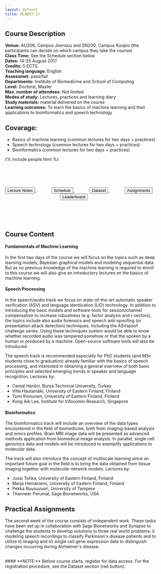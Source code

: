```yaml
---
layout: default
title: MLABST'17
---
```


## Course Description
**Venue:** AU206, Campus Joensuu and SN200, Campus Kuopio (the participants can decide on which campus they take the course) <br />
**Class Time:** See the Schedule section below <br />
**Dates:** 14-25 August 2017 <br />
**Credits:** 5 ECTS <br />
**Teaching language:** English <br />
**Assessmet:** pass/fail <br />
**Departments:** Institute of Biomedicine and School of Computing <br />
**Level:** Doctoral, Master <br />
**Max. number of attendees:** Not limited <br />
**Modes of study:** Lectures, practices and learning diary <br />
**Study materials:** material delivered on the course <br />
**Learning outcomes:** To learn the basics of machine learning and their applications to bioinformatics and speech technology


## Covarage:

* Basics of machine learning (common lectures for two days + practices)
* Speech technology (common lectures for two days + practices)
* Bioinformatics (common lectures for two days + practices)

{% include people.html %}

<div style="text-align:center; padding:70px 0px 70px 0px;">
  <a href="#" style="margin-right:50px">
    <button type="button" class="btn btn-success btn-lg">Lecture Notes</button>
  </a>
  <a href="{{ site.url }}/{{ site.baseurl }}/schedule" style="margin-right:50px">
    <button type="button" class="btn btn-info btn-lg">Schedule</button>
  </a>
  <a href="{{ site.url }}/{{ site.baseurl }}/dataset" style="margin-right:50px">
    <button type="button" class="btn btn-danger btn-lg">Dataset</button>
  </a>
  <a href="#" style="margin-right:50px">
    <button type="button" class="btn btn-warning btn-lg">Assignments</button>
  </a>
  <a href="#" style="margin-right:50px">
    <button type="button" class="btn btn-primary btn-lg">Leaderboard</button>
  </a>
</div>

## Course Content
#### **Fundamentals of Machine Learning**

In the first two days of the course we will focus on the topics such as deep learning models,
Bayesian graphical models and modeling sequential data. But as no previous knowledge of the
machine learning is required to enroll to this course we will also give an introductory lectures on
the basics of machine learning.

#### **Speech Processing**
In the speech/audio track we focus on state-of-the-art automatic speaker verification (ASV) and
language identication (LID) technology. In addition to introducing the basic models and software
tools for session/channel compensation to increase robustness (e.g. factor analysis and
i-vectors), the topics include also audio forensics and speech anti-spoofing (or presentation
attack detection) techniques, including the ASVspoof challenge series. Using these techniques
system would be able to know whether recorded audio was tampered somehow or that the
spoken by a human or produced by a machine. Open-source software tools will also be
introduced.

The speech track is recommended especially for PhD students (and MSc students close to
graduation) already familiar with the basics of speech processing, and interested in obtaining a
general overview of both basic principles and selected emerging trends in speaker and
language recognition. Lectures by:

- Cemal Hanilci, Bursa Technical University, Turkey
- Ville Hautamäki, University of Eastern Finland, Finland
- Tomi Kinnunen, University of Eastern Finland, Finland
- Kong Aik Lee,  Institute for Infocomm Research, Singapore

#### **Bioinformatics**
The bioinformatics track will include an overview of the data types encountered in the field of biomedicine, 
both from imaging-based analysis and omics profiles. Brain MRI image data will be presented as 
advanced methods application from biomedical image analysis. In parallel, single
cell genomics data and models will be introduced to exemplify applications to molecular data.

The track will also introduce the concept of multiscale learning since an important future goal in
the field is to bring the data obtained from tissue imaging together with molecular network
models. Lectures by:

- Jussi Tohka, University of Eastern Finland, Finland
- Merja Heinäniemi, University of Eastern Finland, Finland
- Pekka Ruusuvuori, University of Tampere
- Thanneer Perumal, Sage Bionetworks, USA

## Practical Assignments
The second week of the course consists of independent work. These tasks have been set up in collaboration with Sage Bionetworks and Synapse to challenge the students to develop solutions to three real world problems: i) modeling speech recordings to classify Parkinson's disease patients and to utilize ii) imaging and iii) single cell gene expression data to distinguish changes occurring during Alzheimer's disease. 

<br />
#### **NOTE:** Before course starts, register for data access. For the registration procedure, see the Dataset section (red button).
